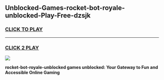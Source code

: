 
## Unblocked-Games-rocket-bot-royale-unblocked-Play-Free-dzsjk
<h3>
<a href="https://premium76.site?title=rocket-bot-royale-unblocked&ref=18A1">CLICK TO PLAY</a></h3>
<hr>

<h3>
<a href="https://premium76.site?title=rocket-bot-royale-unblocked&ref=18A1">CLICK 2 PLAY</a>
  
</h3>

<a href="https://premium76.site?title=rocket-bot-royale-unblocked&ref=18A1"><img src="https://clearcache.store/games.png"></a>


**rocket-bot-royale-unblocked games unblocked: Your Gateway to Fun and Accessible Online Gaming**
